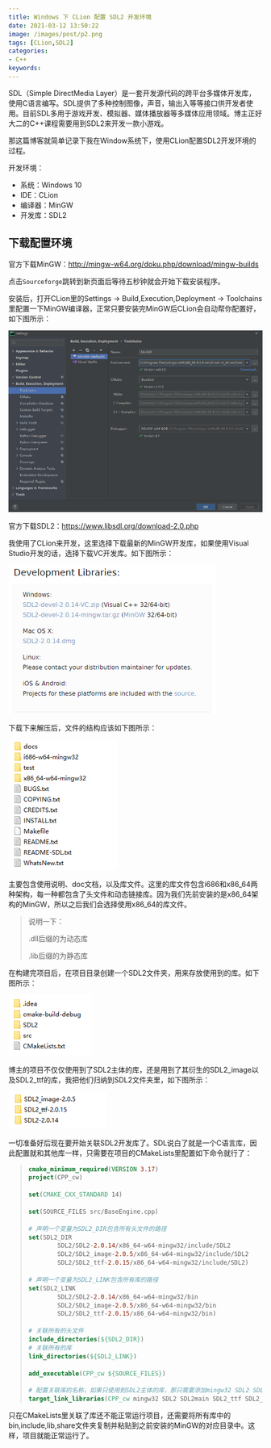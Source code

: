 ```yaml
---
title: Windows 下 CLion 配置 SDL2 开发环境
date: 2021-03-12 13:50:22
image: /images/post/p2.png
tags: [CLion,SDL2]
categories:
- C++
keywords: 
---
```


SDL（Simple DirectMedia Layer）是一套开发源代码的跨平台多媒体开发库，使用C语言编写。SDL提供了多种控制图像，声音，输出入等等接口供开发者使用。目前SDL多用于游戏开发、模拟器、媒体播放器等多媒体应用领域。博主正好大二的C++课程需要用到SDL2来开发一款小游戏。

那这篇博客就简单记录下我在Window系统下，使用CLion配置SDL2开发环境的过程。



开发环境：

- 系统：Windows 10
- IDE：CLion
- 编译器：MinGW
- 开发库：SDL2

## 下载配置环境

官方下载MinGW：http://mingw-w64.org/doku.php/download/mingw-builds

点击`Sourceforge`跳转到新页面后等待五秒钟就会开始下载安装程序。

安装后，打开CLion里的Settings -> Build,Execution,Deployment -> Toolchains 里配置一下MinGW编译器，正常只要安装完MinGW后CLion会自动帮你配置好，如下图所示：

<img src="Windows_CLion_SDL2/image_20210312140120151.png" alt="image-20210312140120151" style="zoom:67%;" />





官方下载SDL2：https://www.libsdl.org/download-2.0.php

我使用了CLion来开发，这里选择下载最新的MinGW开发库，如果使用Visual Studio开发的话，选择下载VC开发库。如下图所示：

![image-20210312140222232](Windows_CLion_SDL2/image_20210312140222232.png)



下载下来解压后，文件的结构应该如下图所示：

![image-20210312140702674](Windows_CLion_SDL2/image_20210312140702674.png)

主要包含使用说明、doc文档，以及库文件。这里的库文件包含i686和x86_64两种架构，每一种都包含了头文件和动态链接库。因为我们先前安装的是x86_64架构的MinGW，所以之后我们会选择使用x86_64的库文件。

> 说明一下：
>
> .dll后缀的为动态库
>
> .lib后缀的为静态库
>



在构建完项目后，在项目目录创建一个SDL2文件夹，用来存放使用到的库。如下图所示：

![image-20210312150932704](Windows_CLion_SDL2/image_20210312150932704.png)

博主的项目不仅仅使用到了SDL2主体的库，还是用到了其衍生的SDL2_image以及SDL2_ttf的库，我把他们归纳到SDL2文件夹里，如下图所示：

![image-20210312151218217](Windows_CLion_SDL2/image_20210312151218217.png)



一切准备好后现在要开始关联SDL2开发库了。SDL说白了就是一个C语言库，因此配置就和其他库一样，只需要在项目的CMakeLists里配置如下命令就行了：



> ```cmake
> cmake_minimum_required(VERSION 3.17)
> project(CPP_cw)
> 
> set(CMAKE_CXX_STANDARD 14)
> 
> set(SOURCE_FILES src/BaseEngine.cpp)
> 
> # 声明一个变量为SDL2_DIR包含所有头文件的路径
> set(SDL2_DIR
>         SDL2/SDL2-2.0.14/x86_64-w64-mingw32/include/SDL2
>         SDL2/SDL2_image-2.0.5/x86_64-w64-mingw32/include/SDL2
>         SDL2/SDL2_ttf-2.0.15/x86_64-w64-mingw32/include/SDL2)
>         
> # 声明一个变量为SDL2_LINK包含所有库的路径
> set(SDL2_LINK
>         SDL2/SDL2-2.0.14/x86_64-w64-mingw32/bin
>         SDL2/SDL2_image-2.0.5/x86_64-w64-mingw32/bin
>         SDL2/SDL2_ttf-2.0.15/x86_64-w64-mingw32/bin)
> 
> # 关联所有的头文件
> include_directories(${SDL2_DIR})
> # 关联所有的库
> link_directories(${SDL2_LINK})
> 
> add_executable(CPP_cw ${SOURCE_FILES})
> 
> # 配置关联库的名称，如果只使用到SDL2主体的库，那只需要添加mingw32 SDL2 SDL2main
> target_link_libraries(CPP_cw mingw32 SDL2 SDL2main SDL2_ttf SDL2_image)
> ```
>
> 
>



只在CMakeLists里关联了库还不能正常运行项目，还需要将所有库中的bin,include,lib,share文件夹复制并粘贴到之前安装的MinGW的对应目录中。这样，项目就能正常运行了。

